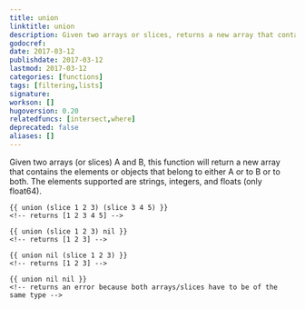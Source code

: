 ```yaml
---
title: union
linktitle: union
description: Given two arrays or slices, returns a new array that contains the elements or objects that belong to either or both arrays/slices.
godocref:
date: 2017-03-12
publishdate: 2017-03-12
lastmod: 2017-03-12
categories: [functions]
tags: [filtering,lists]
signature:
workson: []
hugoversion: 0.20
relatedfuncs: [intersect,where]
deprecated: false
aliases: []
---
```


Given two arrays (or slices) A and B, this function will return a new array that contains the elements or objects that belong to either A or to B or to both. The elements supported are strings, integers, and floats (only float64).

```golang
{{ union (slice 1 2 3) (slice 3 4 5) }}
<!-- returns [1 2 3 4 5] -->

{{ union (slice 1 2 3) nil }}
<!-- returns [1 2 3] -->

{{ union nil (slice 1 2 3) }}
<!-- returns [1 2 3] -->

{{ union nil nil }}
<!-- returns an error because both arrays/slices have to be of the same type -->
```